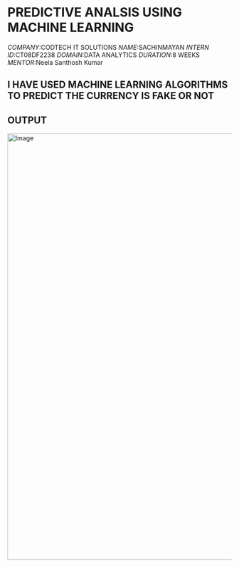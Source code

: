 # PREDICTIVE ANALSIS USING MACHINE LEARNING
*COMPANY*:CODTECH IT SOLUTIONS
*NAME*:SACHINMAYAN
*INTERN ID*:CT08DF2238
*DOMAIN*:DATA ANALYTICS
*DURATION*:8 WEEKS
*MENTOR*:Neela Santhosh Kumar
## I HAVE USED MACHINE LEARNING ALGORITHMS TO PREDICT THE CURRENCY IS FAKE OR NOT

## OUTPUT

<img width="958" alt="Image" src="https://github.com/user-attachments/assets/e69d5332-b69d-4ef6-8f64-17f41f69bf40" />


